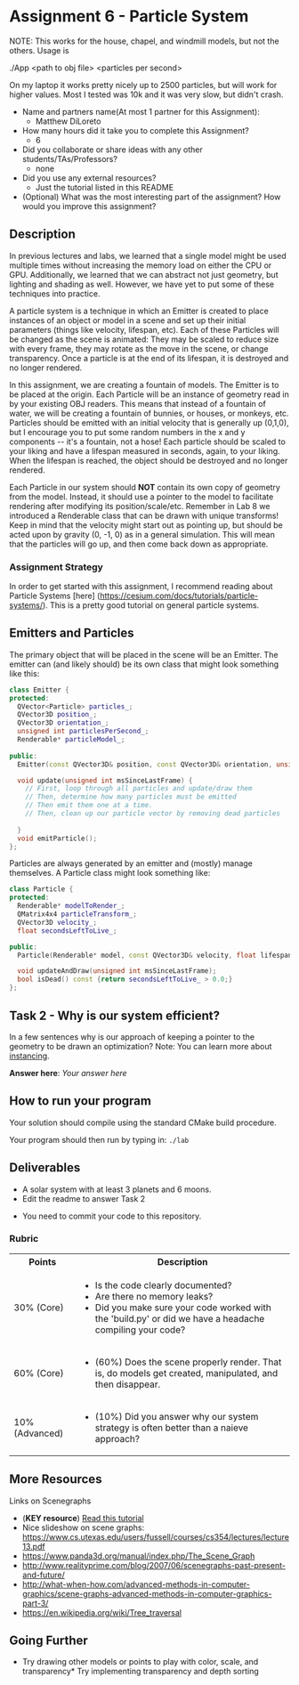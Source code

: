 # Assignment 6 - Particle System

NOTE: This works for the house, chapel, and windmill models, but not the others. Usage is

./App \<path to obj file\> \<particles per second\>

On my laptop it works pretty nicely up to 2500 particles, but will work for higher values.
Most I tested was 10k and it was very slow, but didn't crash.

* Name and partners name(At most 1 partner for this Assignment): 
  * Matthew DiLoreto
* How many hours did it take you to complete this Assignment? 
  * 6
* Did you collaborate or share ideas with any other students/TAs/Professors? 
  * none
* Did you use any external resources? 
  * Just the tutorial listed in this README
* (Optional) What was the most interesting part of the assignment? How would you improve this assignment?
  
## Description

In previous lectures and labs, we learned that a single model might be
used multiple times without increasing the memory load on either the
CPU or GPU.  Additionally, we learned that we can abstract not just
geometry, but lighting and shading as well.  However, we have yet to
put some of these techniques into practice.

A particle system is a technique in which an Emitter is created to
place instances of an object or model in a scene and set up their
initial parameters (things like velocity, lifespan, etc).  Each of
these Particles will be changed as the scene is animated: They may be
scaled to reduce size with every frame, they may rotate as the move in
the scene, or change transparency.  Once a particle is at the end of
its lifespan, it is destroyed and no longer rendered.

In this assignment, we are creating a fountain of models.  The Emitter
is to be placed at the origin.  Each Particle will be an instance of
geometry read in by your existing OBJ readers.  This means that
instead of a fountain of water, we will be creating a fountain of
bunnies, or houses, or monkeys, etc.  Particles should be emitted with
an initial velocity that is generally up (0,1,0), but I encourage you
to put some random numbers in the x and y components -- it's a
fountain, not a hose!  Each particle should be scaled to your liking
and have a lifespan measured in seconds, again, to your liking.  When
the lifespan is reached, the object should be destroyed and no longer
rendered.

Each Particle in our system should **NOT** contain its own copy of
geometry from the model.  Instead, it should use a pointer to the
model to facilitate rendering after modifying its position/scale/etc.
Remember in Lab 8 we introduced a Renderable class that can be drawn
with unique transforms!  Keep in mind that the velocity might start
out as pointing up, but should be acted upon by gravity (0, -1, 0) as
in a general simulation.  This will mean that the particles will go
up, and then come back down as appropriate.
  
### Assignment Strategy

In order to get started with this assignment, I recommend reading
about Particle Systems [here]
(https://cesium.com/docs/tutorials/particle-systems/).  This is a pretty good tutorial on general particle systems.
  
## Emitters and Particles

The primary object that will be placed in the scene will be an
Emitter.  The emitter can (and likely should) be its own class that
might look something like this:

```cpp
class Emitter {
protected:
  QVector<Particle> particles_;
  QVector3D position_;
  QVector3D orientation_;
  unsigned int particlesPerSecond_;
  Renderable* particleModel_;
  
public:
  Emitter(const QVector3D& position, const QVector3D& orientation, unsigned int pps, Renderable* particleModel);

  void update(unsigned int msSinceLastFrame) {
    // First, loop through all particles and update/draw them
	// Then, determine how many particles must be emitted
	// Then emit them one at a time.
	// Then, clean up our particle vector by removing dead particles
	
  }
  void emitParticle();
};
```

Particles are always generated by an emitter and (mostly) manage
themselves.  A Particle class might look something like:

```cpp
class Particle {
protected:
  Renderable* modelToRender_;
  QMatrix4x4 particleTransform_;
  QVector3D velocity_;
  float secondsLeftToLive_;

public:
  Particle(Renderable* model, const QVector3D& velocity, float lifespan);

  void updateAndDraw(unsigned int msSinceLastFrame);
  bool isDead() const {return secondsLeftToLive_ > 0.0;}
};
```

## Task 2 - Why is our system efficient?

In a few sentences why is our approach of keeping a pointer to the
geometry to be drawn an optimization? Note: You can learn more about [instancing](https://learnopengl.com/Advanced-OpenGL/Instancing).
  
**Answer here**: *Your answer here*
  
## How to run your program

Your solution should compile using the standard CMake build procedure. 

Your program should then run by typing in: `./lab`  


## Deliverables

- A solar system with at least 3 planets and 6 moons.
- Edit the readme to answer Task 2

* You need to commit your code to this repository.

### Rubric

<table>
  <tbody>
    <tr>
      <th>Points</th>
      <th align="center">Description</th>
    </tr>
    <tr>
      <td>30% (Core)</td>
	    <td align="left"> <ul><li>Is the code clearly documented?</li> <li>Are there no memory leaks?</li> <li>Did you make sure your code worked with the 'build.py' or did we have a headache compiling your code?</li></ul></td>
    </tr>   
    <tr>
      <td>60% (Core)</td>
	    <td align="left"><ul><li>(60%) Does the scene properly render. That is, do models get created, manipulated, and then disappear.</li></ul></td>
	</tr>
    <tr>
      <td>10% (Advanced)</td>
      <td align="left"><ul><li>(10%) Did you answer why our system strategy is often better than a naieve approach?</li></ul></td>
	</tr>	
  </tbody>
</table>


## More Resources

Links on Scenegraphs
* (**KEY resource**) [Read this tutorial](./media/SceneGraphs.pdf)
* Nice slideshow on scene graphs: https://www.cs.utexas.edu/users/fussell/courses/cs354/lectures/lecture13.pdf
* https://www.panda3d.org/manual/index.php/The_Scene_Graph
* http://www.realityprime.com/blog/2007/06/scenegraphs-past-present-and-future/
* http://what-when-how.com/advanced-methods-in-computer-graphics/scene-graphs-advanced-methods-in-computer-graphics-part-3/
* https://en.wikipedia.org/wiki/Tree_traversal

## Going Further

* Try drawing other models or points to play with color, scale, and transparency* Try implementing transparency and depth sorting



